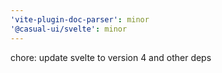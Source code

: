 ```yaml
---
'vite-plugin-doc-parser': minor
'@casual-ui/svelte': minor
---
```


chore: update svelte to version 4 and other deps
